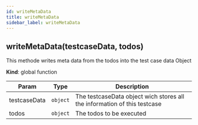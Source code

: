 ```yaml
---
id: writeMetaData
title: writeMetaData
sidebar_label: writeMetaData
---
```


<a name="writeMetaData"></a>

## writeMetaData(testcaseData, todos)
This methode writes meta data from the todos into the test case data Object

**Kind**: global function  

| Param | Type | Description |
| --- | --- | --- |
| testcaseData | <code>object</code> | The testcaseData object wich stores all the information of this testcase |
| todos | <code>object</code> | The todos to be executed |

